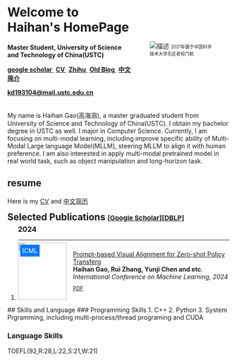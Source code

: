 <!-- # Welcome to Haihan's HomePage 
<img src="https://s2.loli.net/2024/10/25/Cq6s7DEWtA8U32i.jpg" alt='selfphoto" align="right"> -->
<!-- ![photo.jpg](https://s2.loli.net/2024/10/25/Cq6s7DEWtA8U32i.jpg) -->
<div style="display: flex; align-items: center; justify-content: space-between;">  
  <h1>Welcome to Haihan's HomePage  
  <div style="margin-top: 20px; font-size: 14px;">  
    <p>  
      Master Student, University of Science and Technology of China(USTC)
      <!-- 这是一段关于我主页的文字介绍。你可以在这里写一些关于你自己的信息，或者提供一些额外的链接和资源。  
      希望你在这里能找到有用的信息，并享受浏览我的主页！   -->
    </p>  
    <div class="wrapper">
      <div>
      <a style="margin: 0 5px 0 0" href="https://scholar.google.com.sg/citations?user=TE7lbQwAAAAJ&hl=en">
          <!-- <i class="ai ai-google-scholar" style="font-size:1.2rem"></i>
           -->
          google scholar
      </a> 
      <a style="margin: 0 5px 0 0" href="https://drive.google.com/file/d/1-jOFyVDDH6-CR6xTUBX5Bku93zy-7YLj/view?usp=sharing">
          <!-- <i class="ai ai-google-scholar" style="font-size:1.2rem"></i>
           -->
          CV
      </a> 
      <a style="margin: 0 5px 0 0" href="https://www.zhihu.com/people/ustcer-5">
          <!-- <i class="ai ai-google-scholar" style="font-size:1.2rem"></i>
           -->
          Zhihu
      </a>
      <a style="margin: 0 5px 0 0" href="gaoustcer.github.io">
          <!-- <i class="ai ai-google-scholar" style="font-size:1.2rem"></i>
           -->
          Old Blog
      </a>
      <a style="mergin: 0 5px 0 0" href="https://gaohomepage.github.io/chinese_version/">
      中文简介
      </a>
      </div>
    </div>
    <p>
    <a style="margin: 0 5px 0 0" href="kd193104@mail.ustc.edu.cn">
        kd193104@mail.ustc.edu.cn
    </a>
    </p>
    <!-- <p>
    <div class="social-icons">
        <a style="margin: 0 5px 0 0" href="https://scholar.google.com.sg/citations?user=TE7lbQwAAAAJ&hl=en">
          <i class="ai ai-google-scholar" style="font-size:1.2rem"></i>
        </a>  
    </div>
    </p> -->
  </div>
  </h1>
  <figure>
  <img src="https://s2.loli.net/2024/10/25/Cq6s7DEWtA8U32i.jpg" alt="描述" style="max-height: 200px; max-width: 200px;"> 
  <figurecaption  style="font-size: 10px;">
  2021年摄于中国科学技术大学东区老校门前 
  
  </figurecaption>
  </figure>
  <!-- 调整图片大小 -->  
</div>
<!-- For full documentation visit [mkdocs.org](https://www.mkdocs.org). -->
My name is Haihan Gao(高海涵), a master graduated student from University of Science and Technology of China(USTC). I obtain my bachelor degree in USTC as well. I major in Computer Science. Currently, I am focusing on multi-modal learning, including improve specific ability of Multi-Modal Large language Model(MLLM), steering MLLM to align it with human preference. I am also interested in apply multi-modal pretrained model in real world task, such as object manipulation and long-horizon task.



## resume 
Here is my [CV](https://drive.google.com/file/d/1-jOFyVDDH6-CR6xTUBX5Bku93zy-7YLj/view?usp=sharing) and [中文简历](https://drive.google.com/file/d/16KI5c-mxscEvvarNvjn6a5akq2l8lvCt/view?usp=sharing)
<!-- ## Publications -->

<h2 id="publications" style="margin: 2px 0px -15px;">Selected Publications <temp style="font-size:15px;">[</temp><a href="https://scholar.google.com/citations?hl=en&amp;user=TE7lbQwAAAAJ" target="_blank" style="font-size:15px;">Google Scholar</a><temp style="font-size:15px;">]</temp><temp style="font-size:15px;">[</temp><a href="https://dblp.org/pid/227/4399.html" target="_blank" style="font-size:15px;">DBLP</a><temp style="font-size:15px;">]</temp></h2>

<div class="publications">
<ol class="bibliography">
<h3 style="margin-top: 20px; margin-bottom: 5px;">2024</h3><hr style="margin-bottom: 5px;" />
<li>
<div class="pub-row" style="display: flex; align-items: center;"> <!-- Center-align the content -->
  <div class="image-container" style="flex: 0 0 auto; margin-right: 15px; position: relative;">
    <img src="https://s2.loli.net/2024/10/28/e9LidGfj2ouwg1r.png" class="teaser img-fluid z-depth-1" style="width: 110px; height: 130px; object-fit: cover; margin-bottom: 0;" />
    <abbr class="badge" style="position: absolute; top: 5px; left: 5px; background-color: #007bff; color: white; padding: 5px;">ICML</abbr>
  </div>
  <div class="text-container" style="flex: 1; display: flex; flex-direction: column; justify-content: center;">
      <div class="title"><a href="https://arxiv.org/abs/2405.15196">Prompt-based Visual Alignment for Zero-shot Policy Transferg</a></div>
      <div class="author"><strong>Haihan Gao, Rui Zhang, Yunji Chen and etc</strong>.</div>
      <div class="periodical"><em>International Conference on Machine Learning, 2024</em></div>
      <div class="links" style="margin-top: 10px;">
        <a href="https://openreview.net/pdf?id=PPoQz8K4GZ" class="btn btn-sm z-depth-0" role="button" target="_blank" style="font-size:12px;">PDF</a>
        <!-- <a href="#" class="btn btn-sm z-depth-0" role="button" target="_blank" style="font-size:12px;">Code</a> -->
      </div>
  </div>
</div>
</li>
</ol>
</div>
<!-- * `mkdocs new [dir-name]` - Create a new project.
* `mkdocs serve` - Start the live-reloading docs server.
* `mkdocs build` - Build the documentation site.
* `mkdocs -h` - Print help message and exit. -->
## Skills and Language
### Programming Skills
1. C++
2. Python
3. System Prgramming, including multi-process/thread programing and CUDA

### Language Skills
TOEFL(92,R:28,L:22,S:21,W:21) 
<!-- ## Contact Information -->

<!-- ## Project layout

    mkdocs.yml    # The configuration file.
    docs/
        index.md  # The documentation homepage.
        ...       # Other markdown pages, images and other files. -->
